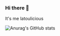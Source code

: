 ### Hi there 👋

It's me latoulicious

![Anurag's GitHub stats](https://github-readme-stats.vercel.app/api?username=latoulicious&count_private=true&theme=nightowl&show_icons=true)


<!--
**latoulicious/latoulicious** is a ✨ _special_ ✨ repository because its `README.md` (this file) appears on your GitHub profile.

Here are some ideas to get you started:

- 🔭 I’m currently working on ...
- 🌱 I’m currently learning ...
- 👯 I’m looking to collaborate on ...
- 🤔 I’m looking for help with ...
- 💬 Ask me about ...
- 📫 How to reach me: ...
- 😄 Pronouns: ...
- ⚡ Fun fact: ...
-->
